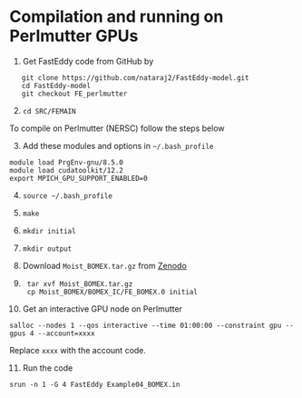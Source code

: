 # Compilation and running on Perlmutter GPUs

1. Get FastEddy code from GitHub by

```
   git clone https://github.com/nataraj2/FastEddy-model.git
   cd FastEddy-model
   git checkout FE_perlmutter
```

2. `cd SRC/FEMAIN`

To compile on Perlmutter (NERSC) follow the steps below

3. Add these modules and options in `~/.bash_profile`
```
module load PrgEnv-gnu/8.5.0
module load cudatoolkit/12.2
export MPICH_GPU_SUPPORT_ENABLED=0
```
4. `source ~/.bash_profile`

5. `make`

6. `mkdir initial`

7. `mkdir output`

8. Download `Moist_BOMEX.tar.gz` from [Zenodo](https://zenodo.org/records/10982246)

9. ```
	tar xvf Moist_BOMEX.tar.gz
	cp Moist_BOMEX/BOMEX_IC/FE_BOMEX.0 initial
   ```
10. Get an interactive GPU node on Perlmutter 

`salloc --nodes 1 --qos interactive --time 01:00:00 --constraint gpu --gpus 4 --account=xxxx`

Replace `xxxx` with the account code. 

11. Run the code
 
`srun -n 1 -G 4 FastEddy Example04_BOMEX.in`

